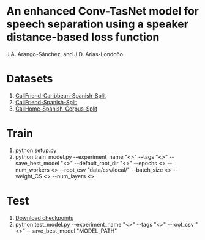 # An enhanced Conv-TasNet model for speech separation using a speaker distance-based loss function


J.A. Arango-Sánchez, and J.D. Arias-Londoño


# Datasets

1. [CallFriend-Caribbean-Spanish-Split](https://auxiliar.s3.us-west-1.amazonaws.com/CallFriend-Caribbean-Spanish-Split.zip)
2. [CallFriend-Spanish-Split](https://auxiliar.s3.us-west-1.amazonaws.com/CallFriend-Spanish-Split.zip)
3. [CallHome-Spanish-Corpus-Split](https://auxiliar.s3.us-west-1.amazonaws.com/CallHome-Spanish-Corpus-Split.zip)

# Train

1. python setup.py
2. python train_model.py --experiment_name "<>" --tags "<>" --save_best_model "<>" --default_root_dir "<>" --epochs <> --num_workers <> --root_csv "data/csv/local/" --batch_size <> --weight_CS <> --num_layers <>


# Test

1. [Download checkpoints](https://drive.google.com/file/d/1cCEWfunIkVQQU7f3cXWIp8m6jicMyFhK/view?usp=sharing) 
2. python test_model.py --experiment_name "<>" --tags "<>" --root_csv "<>" --save_best_model "MODEL_PATH"
